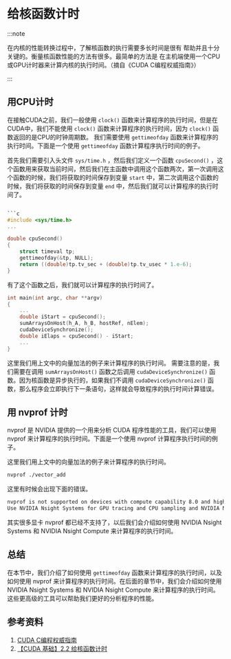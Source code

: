 # 给核函数计时

:::note

在内核的性能转换过程中，了解核函数的执行需要多长时间是很有
帮助并且十分关键的。衡量核函数性能的方法有很多。最简单的方法是
在主机端使用一个CPU或GPU计时器来计算内核的执行时间。（摘自《CUDA C编程权威指南》）

:::

## 用CPU计时

在接触CUDA之前，我们一般使用 `clock()` 函数来计算程序的执行时间，但是在CUDA中，我们不能使用 `clock()` 函数来计算程序的执行时间，因为 `clock()` 函数返回的是CPU的时钟周期数。 我们需要使用 `gettimeofday` 函数来计算程序的执行时间。下面是一个使用 `gettimeofday` 函数计算程序执行时间的例子。

首先我们需要引入头文件 `sys/time.h` ，然后我们定义一个函数 `cpuSecond()` ，这个函数用来获取当前时间，然后我们在主函数中调用这个函数两次，第一次调用这个函数的时候，我们将获取的时间保存到变量 `start` 中，第二次调用这个函数的时候，我们将获取的时间保存到变量 `end` 中，然后我们就可以计算程序的执行时间了。

```c

```c
#include <sys/time.h>
...

double cpuSecond()
{
    struct timeval tp;
    gettimeofday(&tp, NULL);
    return ((double)tp.tv_sec + (double)tp.tv_usec * 1.e-6);
}
```

有了这个函数之后，我们就可以计算程序的执行时间了。

```c
int main(int argc, char **argv)
{
    ...
    double iStart = cpuSecond();
    sumArraysOnHost(h_A, h_B, hostRef, nElem);
    cudaDeviceSynchronize();
    double iElaps = cpuSecond() - iStart;
    ...
}
```

这里我们用上文中的向量加法的例子来计算程序的执行时间。 需要注意的是，我们需要在调用 `sumArraysOnHost()` 函数之后调用 `cudaDeviceSynchronize()` 函数。因为核函数是异步执行的，如果我们不调用 `cudaDeviceSynchronize()` 函数，那么程序会立即执行下一条语句，这样就会导致程序的执行时间计算错误。

## 用 nvprof 计时

nvprof 是 NVIDIA 提供的一个用来分析 CUDA 程序性能的工具，我们可以使用 nvprof 来计算程序的执行时间。下面是一个使用 nvprof 计算程序执行时间的例子。

这里我们用上文中的向量加法的例子来计算程序的执行时间。 

```bash
nvprof ./vector_add
```

这里有时候会出现下面的错误。

```bash
nvprof is not supported on devices with compute capability 8.0 and higher.
Use NVIDIA Nsight Systems for GPU tracing and CPU sampling and NVIDIA Nsight Compute for GPU profiling. Refer https://developer.nvidia.com/tools-overview for more details.
```

其实很多显卡 nvprof 都已经不支持了，以后我们会介绍如何使用 NVIDIA Nsight Systems 和 NVIDIA Nsight Compute 来计算程序的执行时间。

## 总结

在本节中，我们介绍了如何使用 `gettimeofday` 函数来计算程序的执行时间，以及如何使用 nvprof 来计算程序的执行时间。在后面的章节中，我们会介绍如何使用 NVIDIA Nsight Systems 和 NVIDIA Nsight Compute 来计算程序的执行时间。这些更高级的工具可以帮助我们更好的分析程序的性能。



## 参考资料

1. [CUDA C编程权威指南](https://www.baidu.com/s?ie=utf-8&f=8&rsv_bp=1&rsv_idx=1&tn=baidu&wd=CUDA%20C%E7%BC%96%E7%A8%8B%E6%9D%83%E5%A8%81%E6%8C%87%E5%8D%97&fenlei=256&rsv_pq=0xfed4a61a000e3772&rsv_t=0d02lKS%2Blx%2BdvIVO447ej8nu1F1JZ2R2sUUEGNoSYLiNj3M8QV7s%2FscVGcDD&rqlang=en&rsv_enter=1&rsv_dl=tb&rsv_sug3=2&rsv_sug1=2&rsv_sug7=101&rsv_sug2=0&rsv_btype=i&prefixsug=%2526lt%253BUDA%2520%2526lt%253B%25E7%25BC%2596%25E7%25A8%258B%25E6%259D%2583%25E5%25A8%2581%25E6%258C%2587%25E5%258D%2597&rsp=9&inputT=4428&rsv_sug4=4428)
2. [【CUDA 基础】2.2 给核函数计时](https://face2ai.com/CUDA-F-2-2-%E6%A0%B8%E5%87%BD%E6%95%B0%E8%AE%A1%E6%97%B6/)



